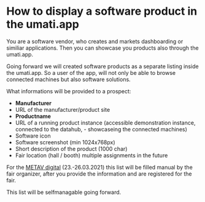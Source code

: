 # How to display a software product in the umati.app

You are a software vendor, who creates and markets dashboarding or similiar applications.
Then you can showcase you products also through the umati.app.

Going forward we will created software products as a separate listing inside the umati.app.
So a user of the app, will not only be able to browse connected machines but also software solutions.

What informations will be provided to a prospect:

- **Manufacturer**
- URL of the manufacturer/product site
- **Productname**
- URL of a running product instance (accessible demonstration instance, connected to the datahub, - showcaseing the connected machines)
- Software icon
- Software screenshot (min 1024x768px)
- Short description of the product (1000 char)
- Fair location (hall / booth) multiple assignments in the future

For the [METAV digital](https://metav-digital.de) (23.-26.03.2021) this list will be filled manual by the fair organizer, after you provide the information and are registered for the fair.

This list will be selfmanagable going forward.
